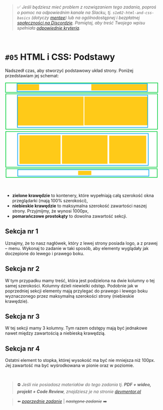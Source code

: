 > :white_check_mark: *Jeśli będziesz mieć problem z rozwiązaniem tego zadania, poproś o pomoc na odpowiednim kanale na Slacku, tj. `s1e02-html-and-css-basics` (dotyczy [mentee](https://devmentor.pl/mentoring-javascript/)) lub na ogólnodostępnej i bezpłatnej [społeczności na Discordzie](https://devmentor.pl/discord). Pamiętaj, aby treść Twojego wpisu spełniała [odpowiednie kryteria](https://devmentor.pl/jak-prosic-o-pomoc/).*

&nbsp;

# `#05` HTML i CSS: Podstawy

Nadszedł czas, aby stworzyć podstawowy układ strony. Poniżej przedstawiam jej schemat: 

![](./demo.png)

&nbsp;

* **zielone krawędzie** to kontenery, które wypełniają całą szerokość okna przeglądarki (mają 100% szerokości),
* **niebieskie krawędzie** to maksymalna szerokość zawartości naszej strony. Przyjmijmy, że wynosi 1000px,
* **pomarańczowe prostokąty** to dowolna zawartość sekcji.

## Sekcja nr 1

Uznajmy, że to nasz nagłówek, który z lewej strony posiada logo, a z prawej – menu. Wykonaj to zadanie w taki sposób, aby elementy wyglądały jak doczepione do lewego i prawego boku.

## Sekcja nr 2

W tym przypadku mamy treść, która jest podzielona na dwie kolumny o tej samej szerokości. Kolumny dzieli niewielki odstęp. Podobnie jak w poprzedniej sekcji elementy mają przylegać do prawego i lewego boku wyznaczonego przez maksymalną szerokości strony (niebieskie krawędzie).

## Sekcja nr 3

W tej sekcji mamy 3 kolumny. Tym razem odstępy mają być jednakowe nawet między zawartością a niebieską krawędzią.

## Sekcja nr 4

Ostatni element to stopka, której wysokość ma być nie mniejsza niż 100px. Jej zawartość ma być wyśrodkowana w pionie oraz w poziomie.

&nbsp;
> :no_entry: *Jeśli nie posiadasz materiałów do tego zadania tj. **PDF + wideo, projekt + Code Review**, znajdziesz je na stronie [devmentor.pl](https://devmentor.pl/workshop-html-and-css-basics/)*

> :arrow_left: [*poprzednie zadanie*](./../04) | ~~*następne zadanie*~~ :arrow_right:
